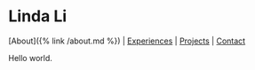 # Linda Li

[About]({% link /about.md %}) \| [Experiences]({{site.baseurl}}experiences.html) \| [Projects]({{site.baseurl}}projects.html) \| [Contact]({{site.baseurl}}contact.html)

Hello world.

